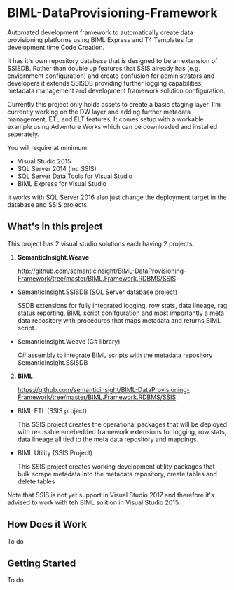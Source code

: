 # BIML-DataProvisioning-Framework

Automated development framework to automatically create data provisioning platforms using BIML Express and T4 Templates for development time Code Creation.

It has it's own repository database that is designed to be an extension of SSISDB. Rather than double up features that SSIS already has (e.g. enviornment configuration) and create confusion for administrators and developers it extends SSISDB providing further logging capabilities, metadata management and development framework solution configuration.

Currently this project only holds assets to create a basic staging layer. I'm currently working on the DW layer and adding further metadata management, ETL and ELT features. It comes setup with a workable example using Adventure Works which can be downloaded and installed seperately.

You will require at minimum:
* Visual Studio 2015
* SQL Server 2014 (inc SSIS)
* SQL Server Data Tools for Visual Studio
* BIML Express for Visual Studio

It works with SQL Server 2016 also just change the deployment target in the database and SSIS projects.


## What's in this project

This project has 2 visual studio solutions each having 2 projects.

1. **SemanticInsight.Weave**
   
   http://github.com/semanticinsight/BIML-DataProvisioning-Framework/tree/master/BIML.Framework.RDBMS/SSIS 
    
  * SemanticInsight.SSISDB (SQL Server database project)
  
    SSDB extensions for fully integrated logging, row stats, data lineage, rag status reporting, BIML script conifguration and most importantly a meta data repository with procedures that maps metadata and returns BIML script.

  * SemanticInsight.Weave (C# library)
    
    C# assembly to integrate BIML scripts with the metadata repository SemanticInsight.SSISDB
  
2. **BIML**

   https://github.com/semanticinsight/BIML-DataProvisioning-Framework/tree/master/BIML.Framework.RDBMS/SSIS

  * BIML ETL (SSIS project)
  
    This SSIS project creates the operational packages that will be deployed with re-usable emebedded framework extensions for logging, row stats, data lineage all tied to the meta data repository and mappings.
  
  * BIML Utility (SSIS Project)
    
    This SSIS project creates working development utility packages that bulk scrape metadata into the metadata repository, create tables and delete tables
  

Note that SSIS is not yet support in Visual Studio 2017 and therefore it's advised to work with teh BIML solition in Visual Studio 2015.

## How Does it Work

To do

## Getting Started

To do
